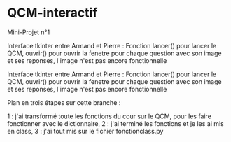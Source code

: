 # QCM-interactif
Mini-Projet n°1

Interface tkinter entre Armand et Pierre : Fonction lancer() pour lancer le QCM, ouvrir() pour ouvrir la fenetre pour chaque question avec son image et ses reponses, l'image n'est pas encore fonctionnelle

Interface tkinter entre Armand et Pierre : Fonction lancer() pour lancer le QCM, ouvrir() pour ouvrir la fenetre pour chaque question avec son image et ses reponses, l'image n'est pas encore fonctionnelle

Plan en trois étapes sur cette branche :

1 : j'ai transformé toute les fonctions du cour sur le QCM, pour les faire fonctionner avec le dictionnaire,
2 : j'ai terminé les fonctions et je les ai mis en class,
3 : j'ai tout mis sur le fichier fonctionclass.py